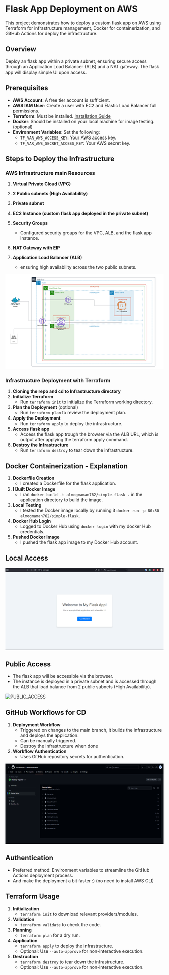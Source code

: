# Flask App Deployment on AWS

This project demonstrates how to deploy a custom flask app on AWS using Terraform for infrastructure management, Docker for containerization, and GitHub Actions for deploy the infrastructure.

## Overview

Deploy an flask app within a private subnet, ensuring secure access through an Application Load Balancer (ALB) and a NAT gateway. The flask app will display simple UI upon access.

## Prerequisites

- **AWS Account**: A free tier account is sufficient.
- **AWS IAM User**: Create a user with EC2 and Elastic Load Balancer full permissions.
- **Terraform**: Must be installed. [Installation Guide](https://learn.hashicorp.com/tutorials/terraform/install-cli)
- **Docker**: Should be installed on your local machine for image testing. (optional)
- **Environment Variables**: Set the following:
  - `TF_VAR_AWS_ACCESS_KEY`: Your AWS access key.
  - `TF_VAR_AWS_SECRET_ACCESS_KEY`: Your AWS secret key.

## Steps to Deploy the Infrastructure

### AWS Infrastructure main Resources

1. **Virtual Private Cloud (VPC)**

2. **2 Public subnets (High Availability)**

3. **Private subnet**

4. **EC2 Instance (custom flask app deployed in the private subnet)**

5. **Security Groups**
   - Configured security groups for the VPC, ALB, and the flask app instance.

6. **NAT Gateway with EIP**

7. **Application Load Balancer (ALB)**
   - ensuring high availability across the two public subnets.

![DIAGRAM](Diagrams/Cloud_Architecture.png)

### Infrastructure Deployment with Terraform
1. **Cloning the repo and cd to Infrastructure directory**
2. **Initialize Terraform**
   - Run `terraform init` to initialize the Terraform working directory.
3. **Plan the Deployment** (optional)
   - Run `terraform plan` to review the deployment plan.
4. **Apply the Deployment**
   - Run `terraform apply` to deploy the infrastructure.
5. **Access flask app**
   - Access the flask app trough the browser via the ALB URL, which is output after applying the terraform apply command.
6. **Destroy the Infrastructure**
    - Run `terraform destroy` to tear down the infrastructure.

## Docker Containerization - Explanation
1. **Dockerfile Creation**
   - I created a Dockerfile for the flask application.
2. **I Built Docker Image**
   - I ran `docker build -t almogmaman762/simple-flask .` in the application directory to build the image.
3. **Local Testing**
   - I tested the Docker image locally by running it `docker run -p 80:80 almogmaman762/simple-flask`.
4. **Docker Hub Login**
   - Logged to Docker Hub using `docker login` with my docker Hub credentials.
5. **Pushed Docker Image**
   - I pushed the flask app image to my Docker Hub account.

## Local Access

![LOCAL_ACCESS](Images/local-access.PNG)


## Public Access

- The flask app will be accessible via the browser.
- The instance is deployed in a private subnet and is accessed through the ALB that load balance from 2 public subnets (High Availability).

![PUBLIC_ACCESS](public-access.PNG)


## GitHub Workflows for CD

1. **Deployment Workflow**
   - Triggered on changes to the main branch, it builds the infrastructure and deploys the application.
   - Can be manually triggered.
   - Destroy the infrastructure when done
2. **Workflow Authentication**
   - Uses GitHub repository secrets for authentication.


![DEPLOY_WORKFLOW](Images/deploy-workflow.PNG)


## Authentication

- Preferred method: Environment variables to streamline the GitHub Actions deployment process.
- And make the deployment a bit faster :) (no need to install AWS CLI)


## Terraform Usage
1. **Initialization**
   - `terraform init` to download relevant providers/modules.
2. **Validation**
   - `terraform validate` to check the code.
3. **Planning**
   - `terraform plan` for a dry run.
4. **Application**
   - `terraform apply` to deploy the infrastructure.
   - Optional: Use `--auto-approve` for non-interactive execution.
5. **Destruction**
   - `terraform destroy` to tear down the infrastructure.
   - Optional: Use `--auto-approve` for non-interactive execution.
